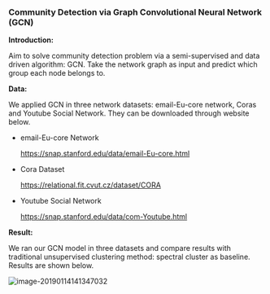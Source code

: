 ### Community Detection via Graph Convolutional Neural Network (GCN)

**Introduction:**

Aim to solve community detection problem via a semi-supervised and data driven algorithm: GCN. Take the network graph as input and predict which group each node belongs to. 

**Data:**

We applied GCN in three network datasets: email-Eu-core network, Coras and
Youtube Social Network. They can be downloaded through website below. 

* email-Eu-core Network

  https://snap.stanford.edu/data/email-Eu-core.html

* Cora Dataset

  https://relational.fit.cvut.cz/dataset/CORA

* Youtube Social Network

  https://snap.stanford.edu/data/com-Youtube.html

**Result:**

We ran our GCN model in three datasets and compare results with traditional unsupervised clustering method: spectral cluster as baseline. Results are shown below. 

![image-20190114141347032](https://i.imgur.com/h3AHdDd.jpg)

